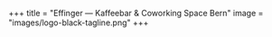 +++
title = "Effinger — Kaffeebar & Coworking Space Bern"
image = "images/logo-black-tagline.png"
+++
